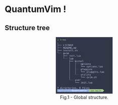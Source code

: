 # QuantumVim !

## Structure tree

<div align="center">
  <img width="180" height="180" src="./tree.png">
  <br />
  <figcaption>Fig.1 - Global structure.</figcaption>
</div>
